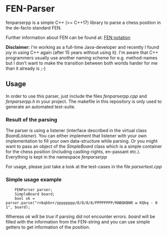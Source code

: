 # FEN-Parser
fenparserpp is a simple C++ (>= C++17) library to parse a chess position in the de-facto standard FEN.

Further information about FEN can be found at: [FEN notation](https://en.wikipedia.org/wiki/Forsyth%E2%80%93Edwards_Notation)

**Disclaimer:** I'm working as a full-time Java-developer and recently I found joy in using C++ again (after 15 years without using it). I'm aware that C++ programmers usually use another naming scheme for e.g. method-names but I don't want to make the transition between both worlds harder for me than it already is ;-) 

## Usage
In order to use this parser, just include the files *fenparserpp.cpp* and *fenparserpp.h* in your project.
The makefile in this repository is only used to generate an automated test-suite.

### Result of the parsing
The parser is using a listener (interface described in the virtual class *BoardListener*).
You can either implement that listener with your own implementation to fill your own data-structure while parsing.
Or you might want to pass an object of the *SimpleBoard* class which is a simple container for the chess position (including castling-rights, en-passant etc.).
Everything is kept in the namespace *fenparserpp*

For usage, please just take a look at the test-cases in the file *parsertest.cpp*

### Simple usage example
        FENParser parser;
        SimpleBoard board;
        bool ok = parser.parse("rnbqkbnr/pppppppp/8/8/8/8/PPPPPPPP/RNBQKBNR w KQkq - 0 1", board);

Whereas *ok* will be *true* if parsing did not encounter errors.
*board* will be filled with the information from the FEN-string and you can use simple getters to get information of the position.
